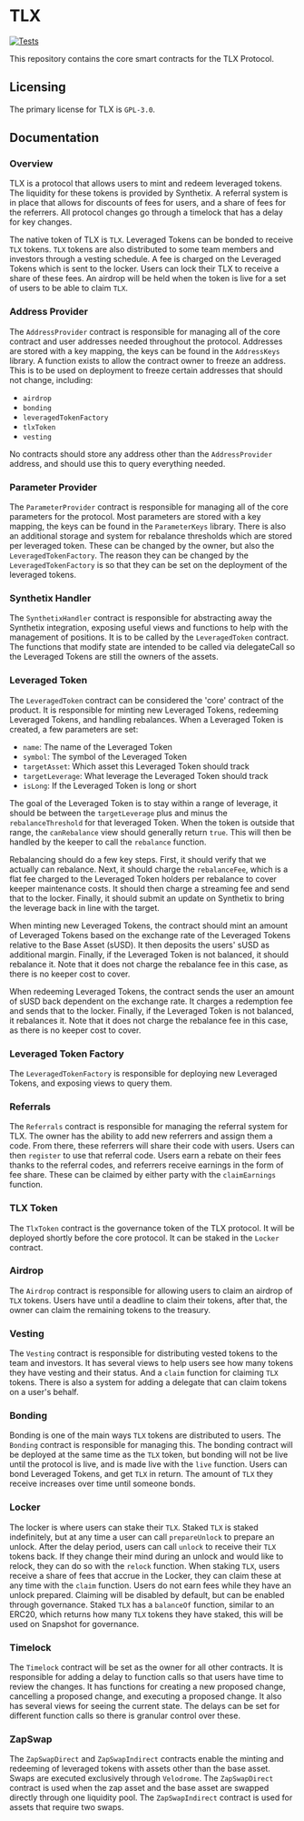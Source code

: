 # TLX

[![Tests](https://github.com/TLX-Protocol/protocol-dev/actions/workflows/ci.yml/badge.svg)](https://github.com/TLX-Protocol/protocol-dev/actions/workflows/ci.yml)

This repository contains the core smart contracts for the TLX Protocol.

## Licensing

The primary license for TLX is `GPL-3.0`.

## Documentation

### Overview

TLX is a protocol that allows users to mint and redeem leveraged tokens. The liquidity for these tokens is provided by Synthetix. A referral system is in place that allows for discounts of fees for users, and a share of fees for the referrers. All protocol changes go through a timelock that has a delay for key changes.

The native token of TLX is `TLX`. Leveraged Tokens can be bonded to receive `TLX` tokens. `TLX` tokens are also distributed to some team members and investors through a vesting schedule. A fee is charged on the Leveraged Tokens which is sent to the locker. Users can lock their TLX to receive a share of these fees. An airdrop will be held when the token is live for a set of users to be able to claim `TLX`.

### Address Provider

The `AddressProvider` contract is responsible for managing all of the core contract and user addresses needed throughout the protocol. Addresses are stored with a key mapping, the keys can be found in the `AddressKeys` library. A function exists to allow the contract owner to freeze an address. This is to be used on deployment to freeze certain addresses that should not change, including:

- `airdrop`
- `bonding`
- `leveragedTokenFactory`
- `tlxToken`
- `vesting`

No contracts should store any address other than the `AddressProvider` address, and should use this to query everything needed.

### Parameter Provider

The `ParameterProvider` contract is responsible for managing all of the core parameters for the protocol. Most parameters are stored with a key mapping, the keys can be found in the `ParameterKeys` library. There is also an additional storage and system for rebalance thresholds which are stored per leveraged token. These can be changed by the owner, but also the `LeveragedTokenFactory`. The reason they can be changed by the `LeveragedTokenFactory` is so that they can be set on the deployment of the leveraged tokens.

### Synthetix Handler

The `SynthetixHandler` contract is responsible for abstracting away the Synthetix integration, exposing useful views and functions to help with the management of positions. It is to be called by the `LeveragedToken` contract. The functions that modify state are intended to be called via delegateCall so the Leveraged Tokens are still the owners of the assets.

### Leveraged Token

The `LeveragedToken` contract can be considered the 'core' contract of the product. It is responsible for minting new Leveraged Tokens, redeeming Leveraged Tokens, and handling rebalances. When a Leveraged Token is created, a few parameters are set:

- `name`: The name of the Leveraged Token
- `symbol`: The symbol of the Leveraged Token
- `targetAsset`: Which asset this Leveraged Token should track
- `targetLeverage`: What leverage the Leveraged Token should track
- `isLong`: If the Leveraged Token is long or short

The goal of the Leveraged Token is to stay within a range of leverage, it should be between the `targetLeverage` plus and minus the `rebalanceThreshold` for that leveraged Token. When the token is outside that range, the `canRebalance` view should generally return `true`. This will then be handled by the keeper to call the `rebalance` function.

Rebalancing should do a few key steps. First, it should verify that we actually can rebalance. Next, it should charge the `rebalanceFee`, which is a flat fee charged to the Leveraged Token holders per rebalance to cover keeper maintenance costs. It should then charge a streaming fee and send that to the locker. Finally, it should submit an update on Synthetix to bring the leverage back in line with the target.

When minting new Leveraged Tokens, the contract should mint an amount of Leveraged Tokens based on the exchange rate of the Leveraged Tokens relative to the Base Asset (sUSD). It then deposits the users' sUSD as additional margin. Finally, if the Leveraged Token is not balanced, it should rebalance it. Note that it does not charge the rebalance fee in this case, as there is no keeper cost to cover.

When redeeming Leveraged Tokens, the contract sends the user an amount of sUSD back dependent on the exchange rate. It charges a redemption fee and sends that to the locker. Finally, if the Leveraged Token is not balanced, it rebalances it. Note that it does not charge the rebalance fee in this case, as there is no keeper cost to cover.

### Leveraged Token Factory

The `LeveragedTokenFactory` is responsible for deploying new Leveraged Tokens, and exposing views to query them.

### Referrals

The `Referrals` contract is responsible for managing the referral system for TLX. The owner has the ability to add new referrers and assign them a code. From there, these referrers will share their code with users. Users can then `register` to use that referral code. Users earn a rebate on their fees thanks to the referral codes, and referrers receive earnings in the form of fee share. These can be claimed by either party with the `claimEarnings` function.

### TLX Token

The `TlxToken` contract is the governance token of the TLX protocol. It will be deployed shortly before the core protocol. It can be staked in the `Locker` contract.

### Airdrop

The `Airdrop` contract is responsible for allowing users to claim an airdrop of `TLX` tokens. Users have until a deadline to claim their tokens, after that, the owner can claim the remaining tokens to the treasury.

### Vesting

The `Vesting` contract is responsible for distributing vested tokens to the team and investors. It has several views to help users see how many tokens they have vesting and their status. And a `claim` function for claiming `TLX` tokens. There is also a system for adding a delegate that can claim tokens on a user's behalf.

### Bonding

Bonding is one of the main ways `TLX` tokens are distributed to users. The `Bonding` contract is responsible for managing this. The bonding contract will be deployed at the same time as the `TLX` token, but bonding will not be live until the protocol is live, and is made live with the `live` function. Users can bond Leveraged Tokens, and get `TLX` in return. The amount of `TLX` they receive increases over time until someone bonds.

### Locker

The locker is where users can stake their `TLX`. Staked `TLX` is staked indefinitely, but at any time a user can call `prepareUnlock` to prepare an unlock. After the delay period, users can call `unlock` to receive their `TLX` tokens back. If they change their mind during an unlock and would like to relock, they can do so with the `relock` function. When staking `TLX`, users receive a share of fees that accrue in the Locker, they can claim these at any time with the `claim` function. Users do not earn fees while they have an unlock prepared. Claiming will be disabled by default, but can be enabled through governance. Staked `TLX` has a `balanceOf` function, similar to an ERC20, which returns how many `TLX` tokens they have staked, this will be used on Snapshot for governance.

### Timelock

The `Timelock` contract will be set as the owner for all other contracts. It is responsible for adding a delay to function calls so that users have time to review the changes. It has functions for creating a new proposed change, cancelling a proposed change, and executing a proposed change. It also has several views for seeing the current state. The delays can be set for different function calls so there is granular control over these.

### ZapSwap

The `ZapSwapDirect` and `ZapSwapIndirect` contracts enable the minting and redeeming of leveraged tokens with assets other than the base asset. Swaps are executed exclusively through `Velodrome`. The `ZapSwapDirect` contract is used when the zap asset and the base asset are swapped directly through one liquidity pool. The `ZapSwapIndirect` contract is used for assets that require two swaps.